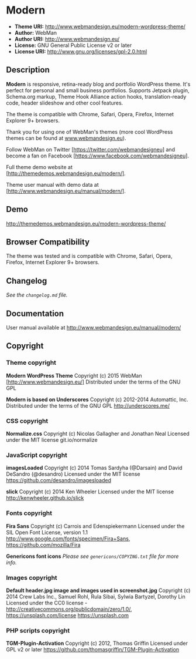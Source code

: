 # Modern

* **Theme URI:**    http://www.webmandesign.eu/modern-wordpress-theme/
* **Author:**       WebMan
* **Author URI:**   http://www.webmandesign.eu/
* **License:**      GNU General Public License v2 or later
* **License URI:**  http://www.gnu.org/licenses/gpl-2.0.html

## Description

**Modern** is responsive, retina-ready blog and portfolio WordPress theme. It's perfect for personal and small business portfolios. Supports Jetpack plugin, Schema.org markup, Theme Hook Alliance action hooks, translation-ready code, header slideshow and other cool features.

The theme is compatible with Chrome, Safari, Opera, Firefox, Internet Explorer 9+ browsers.

Thank you for using one of WebMan's themes (more cool WordPress themes can be found at www.webmandesign.eu).

Follow WebMan on Twitter [https://twitter.com/webmandesigneu] and become a fan on Facebook [https://www.facebook.com/webmandesigneu].

Full theme demo website at [http://themedemos.webmandesign.eu/modern/].

Theme user manual with demo data at [http://www.webmandesign.eu/manual/modern/].

## Demo

http://themedemos.webmandesign.eu/modern-wordpress-theme/

## Browser Compatibility

The theme was tested and is compatible with Chrome, Safari, Opera, Firefox, Internet Explorer 9+ browsers.

## Changelog

*See the `changelog.md` file.*

## Documentation

User manual available at http://www.webmandesign.eu/manual/modern/

## Copyright

### Theme copyright

**Modern WordPress Theme**
Copyright (c) 2015 WebMan [http://www.webmandesign.eu/]
Distributed under the terms of the GNU GPL

**Modern is based on Underscores**
Copyright (c) 2012-2014 Automattic, Inc.
Distributed under the terms of the GNU GPL
http://underscores.me/

### CSS copyright

**Normalize.css**
Copyright (c) Nicolas Gallagher and Jonathan Neal
Licensed under the MIT license
git.io/normalize

### JavaScript copyright

**imagesLoaded**
Copyright (c) 2014 Tomas Sardyha (@Darsain) and David DeSandro (@desandro)
Licensed under the MIT license
https://github.com/desandro/imagesloaded

**slick**
Copyright (c) 2014 Ken Wheeler
Licensed under the MIT license
http://kenwheeler.github.io/slick

### Fonts copyright

**Fira Sans**
Copyright (c) Carrois and Edenspiekermann
Licensed under the SIL Open Font License, version 1.1
http://www.google.com/fonts/specimen/Fira+Sans, https://github.com/mozilla/Fira

**Genericons font icons**
*Please see `genericons/COPYING.txt` file for more info.*

### Images copyright

**Default header.jpg image and images used in screenshot.jpg**
Copyright (c) 2014 Crew Labs Inc., Samuel Rohl, Rula Sibai, Sylwia Bartyzel, Dorothy Lin
Licensed under the CC0 license - http://creativecommons.org/publicdomain/zero/1.0/, https://unsplash.com/license
https://unsplash.com

### PHP scripts copyright

**TGM-Plugin-Activation**
Copyright (c) 2012, Thomas Griffin
Licensed under GPL v2 or later
https://github.com/thomasgriffin/TGM-Plugin-Activation